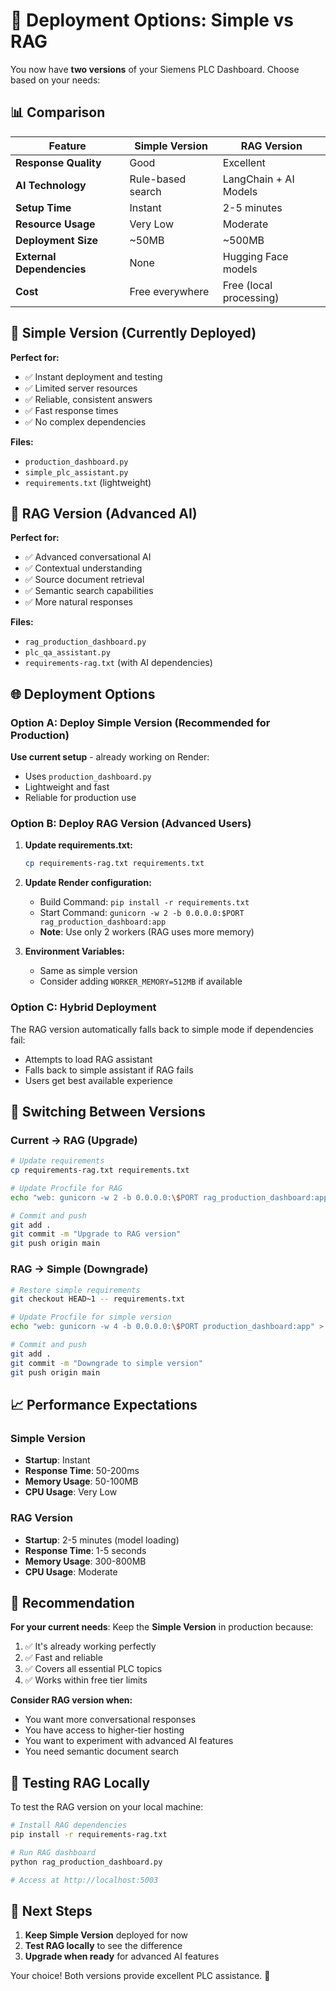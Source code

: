 # 🚀 Deployment Options: Simple vs RAG

You now have **two versions** of your Siemens PLC Dashboard. Choose based on your needs:

## 📊 Comparison

| Feature | Simple Version | RAG Version |
|---------|---------------|-------------|
| **Response Quality** | Good | Excellent |
| **AI Technology** | Rule-based search | LangChain + AI Models |
| **Setup Time** | Instant | 2-5 minutes |
| **Resource Usage** | Very Low | Moderate |
| **Deployment Size** | ~50MB | ~500MB |
| **External Dependencies** | None | Hugging Face models |
| **Cost** | Free everywhere | Free (local processing) |

## 🎯 Simple Version (Currently Deployed)

**Perfect for:**
- ✅ Instant deployment and testing
- ✅ Limited server resources
- ✅ Reliable, consistent answers
- ✅ Fast response times
- ✅ No complex dependencies

**Files:**
- `production_dashboard.py`
- `simple_plc_assistant.py`
- `requirements.txt` (lightweight)

## 🤖 RAG Version (Advanced AI)

**Perfect for:**
- ✅ Advanced conversational AI
- ✅ Contextual understanding
- ✅ Source document retrieval
- ✅ Semantic search capabilities
- ✅ More natural responses

**Files:**
- `rag_production_dashboard.py`
- `plc_qa_assistant.py`
- `requirements-rag.txt` (with AI dependencies)

## 🌐 Deployment Options

### Option A: Deploy Simple Version (Recommended for Production)

**Use current setup** - already working on Render:
- Uses `production_dashboard.py`
- Lightweight and fast
- Reliable for production use

### Option B: Deploy RAG Version (Advanced Users)

1. **Update requirements.txt:**
   ```bash
   cp requirements-rag.txt requirements.txt
   ```

2. **Update Render configuration:**
   - Build Command: `pip install -r requirements.txt`
   - Start Command: `gunicorn -w 2 -b 0.0.0.0:$PORT rag_production_dashboard:app`
   - **Note**: Use only 2 workers (RAG uses more memory)

3. **Environment Variables:**
   - Same as simple version
   - Consider adding `WORKER_MEMORY=512MB` if available

### Option C: Hybrid Deployment

The RAG version automatically falls back to simple mode if dependencies fail:
- Attempts to load RAG assistant
- Falls back to simple assistant if RAG fails
- Users get best available experience

## 🔧 Switching Between Versions

### Current → RAG (Upgrade)
```bash
# Update requirements
cp requirements-rag.txt requirements.txt

# Update Procfile for RAG
echo "web: gunicorn -w 2 -b 0.0.0.0:\$PORT rag_production_dashboard:app" > Procfile

# Commit and push
git add .
git commit -m "Upgrade to RAG version"
git push origin main
```

### RAG → Simple (Downgrade)
```bash
# Restore simple requirements
git checkout HEAD~1 -- requirements.txt

# Update Procfile for simple version
echo "web: gunicorn -w 4 -b 0.0.0.0:\$PORT production_dashboard:app" > Procfile

# Commit and push
git add .
git commit -m "Downgrade to simple version"
git push origin main
```

## 📈 Performance Expectations

### Simple Version
- **Startup**: Instant
- **Response Time**: 50-200ms
- **Memory Usage**: 50-100MB
- **CPU Usage**: Very Low

### RAG Version
- **Startup**: 2-5 minutes (model loading)
- **Response Time**: 1-5 seconds
- **Memory Usage**: 300-800MB
- **CPU Usage**: Moderate

## 🎯 Recommendation

**For your current needs**: Keep the **Simple Version** in production because:
1. ✅ It's already working perfectly
2. ✅ Fast and reliable
3. ✅ Covers all essential PLC topics
4. ✅ Works within free tier limits

**Consider RAG version when:**
- You want more conversational responses
- You have access to higher-tier hosting
- You want to experiment with advanced AI features
- You need semantic document search

## 🧪 Testing RAG Locally

To test the RAG version on your local machine:
```bash
# Install RAG dependencies
pip install -r requirements-rag.txt

# Run RAG dashboard
python rag_production_dashboard.py

# Access at http://localhost:5003
```

## 🚀 Next Steps

1. **Keep Simple Version** deployed for now
2. **Test RAG locally** to see the difference
3. **Upgrade when ready** for advanced AI features

Your choice! Both versions provide excellent PLC assistance. 🎊
